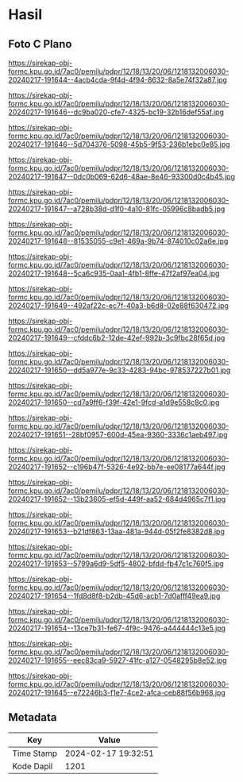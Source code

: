 # Hasil

## Foto C Plano

https://sirekap-obj-formc.kpu.go.id/7ac0/pemilu/pdpr/12/18/13/20/06/1218132006030-20240217-191644--4acb4cda-9f4d-4f94-8632-8a5e74f32a87.jpg

https://sirekap-obj-formc.kpu.go.id/7ac0/pemilu/pdpr/12/18/13/20/06/1218132006030-20240217-191646--dc9ba020-cfe7-4325-bc19-32b16def55af.jpg

https://sirekap-obj-formc.kpu.go.id/7ac0/pemilu/pdpr/12/18/13/20/06/1218132006030-20240217-191646--5d704376-5098-45b5-9f53-236b1ebc0e85.jpg

https://sirekap-obj-formc.kpu.go.id/7ac0/pemilu/pdpr/12/18/13/20/06/1218132006030-20240217-191647--0dc0b069-62d6-48ae-8e46-93300d0c4b45.jpg

https://sirekap-obj-formc.kpu.go.id/7ac0/pemilu/pdpr/12/18/13/20/06/1218132006030-20240217-191647--a728b38d-d1f0-4a10-81fc-05996c8badb5.jpg

https://sirekap-obj-formc.kpu.go.id/7ac0/pemilu/pdpr/12/18/13/20/06/1218132006030-20240217-191648--81535055-c9e1-469a-9b74-874010c02a6e.jpg

https://sirekap-obj-formc.kpu.go.id/7ac0/pemilu/pdpr/12/18/13/20/06/1218132006030-20240217-191648--5ca6c935-0aa1-4fb1-8ffe-47f2af97ea04.jpg

https://sirekap-obj-formc.kpu.go.id/7ac0/pemilu/pdpr/12/18/13/20/06/1218132006030-20240217-191649--492af22c-ec7f-40a3-b6d8-02e88f630472.jpg

https://sirekap-obj-formc.kpu.go.id/7ac0/pemilu/pdpr/12/18/13/20/06/1218132006030-20240217-191649--cfddc6b2-12de-42ef-992b-3c9fbc28f65d.jpg

https://sirekap-obj-formc.kpu.go.id/7ac0/pemilu/pdpr/12/18/13/20/06/1218132006030-20240217-191650--dd5a977e-9c33-4283-94bc-978537227b01.jpg

https://sirekap-obj-formc.kpu.go.id/7ac0/pemilu/pdpr/12/18/13/20/06/1218132006030-20240217-191650--cd7a9ff6-f39f-42e1-9fcd-a1d9e558c8c0.jpg

https://sirekap-obj-formc.kpu.go.id/7ac0/pemilu/pdpr/12/18/13/20/06/1218132006030-20240217-191651--28bf0957-600d-45ea-9360-3336c1aeb497.jpg

https://sirekap-obj-formc.kpu.go.id/7ac0/pemilu/pdpr/12/18/13/20/06/1218132006030-20240217-191652--c196b47f-5326-4e92-bb7e-ee08177a644f.jpg

https://sirekap-obj-formc.kpu.go.id/7ac0/pemilu/pdpr/12/18/13/20/06/1218132006030-20240217-191652--13b23605-ef5d-449f-aa52-684d4965c7f1.jpg

https://sirekap-obj-formc.kpu.go.id/7ac0/pemilu/pdpr/12/18/13/20/06/1218132006030-20240217-191653--b21df863-13aa-481a-944d-05f2fe8382d8.jpg

https://sirekap-obj-formc.kpu.go.id/7ac0/pemilu/pdpr/12/18/13/20/06/1218132006030-20240217-191653--5799a6d9-5df5-4802-bfdd-fb47c1c760f5.jpg

https://sirekap-obj-formc.kpu.go.id/7ac0/pemilu/pdpr/12/18/13/20/06/1218132006030-20240217-191654--1fd8d8f8-b2db-45d6-acb1-7d0afff49ea9.jpg

https://sirekap-obj-formc.kpu.go.id/7ac0/pemilu/pdpr/12/18/13/20/06/1218132006030-20240217-191654--13ce7b31-fe67-4f9c-9476-a444444c13e5.jpg

https://sirekap-obj-formc.kpu.go.id/7ac0/pemilu/pdpr/12/18/13/20/06/1218132006030-20240217-191655--eec83ca9-5927-41fc-a127-0548295b8e52.jpg

https://sirekap-obj-formc.kpu.go.id/7ac0/pemilu/pdpr/12/18/13/20/06/1218132006030-20240217-191645--e72246b3-f1e7-4ce2-afca-ceb88f56b968.jpg


## Metadata

| Key        | Value               |
| ---------- | ------------------- |
| Time Stamp | 2024-02-17 19:32:51 |
| Kode Dapil | 1201                |



